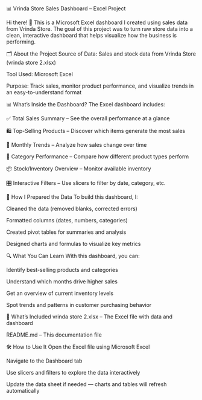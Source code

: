 
📊 Vrinda Store Sales Dashboard – Excel Project


Hi there! 👋
This is a Microsoft Excel dashboard I created using sales data from Vrinda Store. The goal of this project was to turn raw store data into a clean, interactive dashboard that helps visualize how the business is performing.



🗂️ About the Project
Source of Data: Sales and stock data from Vrinda Store (vrinda store 2.xlsx)

Tool Used: Microsoft Excel

Purpose: Track sales, monitor product performance, and visualize trends in an easy-to-understand format




📊 What’s Inside the Dashboard?
The Excel dashboard includes:

✅ Total Sales Summary – See the overall performance at a glance

🛍️ Top-Selling Products – Discover which items generate the most sales

📅 Monthly Trends – Analyze how sales change over time

🧾 Category Performance – Compare how different product types perform

📦 Stock/Inventory Overview – Monitor available inventory

🎛️ Interactive Filters – Use slicers to filter by date, category, etc.




🧹 How I Prepared the Data
To build this dashboard, I:

Cleaned the data (removed blanks, corrected errors)

Formatted columns (dates, numbers, categories)

Created pivot tables for summaries and analysis

Designed charts and formulas to visualize key metrics



🔍 What You Can Learn
With this dashboard, you can:

Identify best-selling products and categories

Understand which months drive higher sales

Get an overview of current inventory levels

Spot trends and patterns in customer purchasing behavior



📁 What’s Included
vrinda store 2.xlsx – The Excel file with data and dashboard

README.md – This documentation file




🛠 How to Use It
Open the Excel file using Microsoft Excel

Navigate to the Dashboard tab

Use slicers and filters to explore the data interactively

Update the data sheet if needed — charts and tables will refresh automatically



